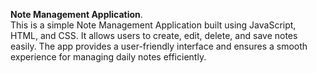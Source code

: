**Note Management Application**.                                                                                           
This is a simple Note Management Application built using JavaScript, HTML, and CSS. It allows users to create, edit, delete, and save notes easily. The app provides a user-friendly interface and ensures a smooth experience for managing daily notes efficiently.                                                                                                                                                                                                                              
